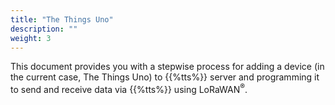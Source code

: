 ```yaml
---
title: "The Things Uno"
description: ""
weight: 3
---
```


This document provides you with a stepwise process for adding a device (in the current case, The Things Uno) to {{%tts%}} server and programming it to send and receive data via {{%tts%}} using LoRaWAN<sup>®</sup>.

<!--more-->




